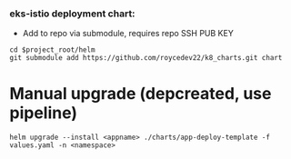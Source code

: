 ### eks-istio deployment chart:
- Add to repo via submodule, requires repo SSH PUB KEY
```
cd $project_root/helm
git submodule add https://github.com/roycedev22/k8_charts.git chart
```

# Manual upgrade (depcreated, use pipeline)
```
helm upgrade --install <appname> ./charts/app-deploy-template -f values.yaml -n <namespace>
```
